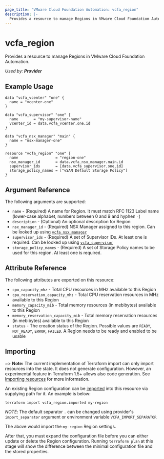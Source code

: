 ```yaml
---
page_title: "VMware Cloud Foundation Automation: vcfa_region"
description: |-
  Provides a resource to manage Regions in VMware Cloud Foundation Automation.
---
```


# vcfa\_region

Provides a resource to manage Regions in VMware Cloud Foundation Automation.

_Used by: **Provider**_

## Example Usage

```hcl
data "vcfa_vcenter" "one" {
  name = "vcenter-one"
}

data "vcfa_supervisor" "one" {
  name       = "my-supervisor-name"
  vcenter_id = data.vcfa_vcenter.one.id
}

data "vcfa_nsx_manager" "main" {
  name = "nsx-manager-one"
}

resource "vcfa_region" "one" {
  name                 = "region-one"
  nsx_manager_id       = data.vcfa_nsx_manager.main.id
  supervisor_ids       = [data.vcfa_supervisor.one.id]
  storage_policy_names = ["vSAN Default Storage Policy"]
}
```

## Argument Reference

The following arguments are supported:

- `name` - (Required) A name for Region. It must match RFC 1123 Label name (lower-case alphabet,
  numbers between 0 and 9 and hyphen `-`)
- `description` - (Optional) An optional description for Region
- `nsx_manager_id` - (Required) NSX Manager assigned to this region. Can be looked up using
  [`vcfa_nsx_manager`](/providers/vmware/vcfa/latest/docs/data-sources/nsx_manager)
- `supervisor_ids` - (Required) A set of Supervisor IDs. At least one is required. Can be looked up
  using [`vcfa_supervisor`](/providers/vmware/vcfa/latest/docs/data-sources/supervisor)
- `storage_policy_names` - (Required) A set of Storage Policy names to be used for this region. At
  least one is required.

## Attribute Reference

The following attributes are exported on this resource:

- `cpu_capacity_mhz` - Total CPU resources in MHz available to this Region
- `cpu_reservation_capacity_mhz` - Total CPU reservation resources in MHz available to this Region
- `memory_capacity_mib` - Total memory resources (in mebibytes) available to this Region
- `memory_reservation_capacity_mib` - Total memory reservation resources (in mebibytes) available to this Region
- `status` - The creation status of the Region. Possible values are `READY`, `NOT_READY`, `ERROR`,
  `FAILED`. A Region needs to be ready and enabled to be usable

## Importing

~> **Note:** The current implementation of Terraform import can only import resources into the
state. It does not generate configuration. However, an experimental feature in Terraform 1.5+ allows
also code generation. See [Importing resources][importing-resources] for more information.

An existing Region configuration can be [imported][docs-import] into this resource via supplying
path for it. An example is below:

```
terraform import vcfa_region.imported my-region
```

_NOTE_: The default separator `.` can be changed using provider's `import_separator` argument or environment variable `VCFA_IMPORT_SEPARATOR`

The above would import the `my-region` Region settings.

After that, you must expand the configuration file before you can either update or delete the Region configuration. Running `terraform plan`
at this stage will show the difference between the minimal configuration file and the stored properties.

[docs-import]: https://www.terraform.io/docs/import
[importing-resources]: /providers/vmware/vcfa/latest/docs/guides/importing_resources